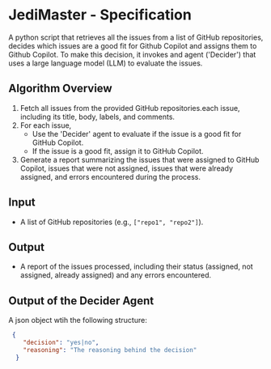 # JediMaster - Specification
A python script that retrieves all the issues from a list of GitHub repositories, decides which issues are a good fit for Github Copilot and assigns them to Github Copilot. To make this decision, it invokes and agent ('Decider') that uses a large language model (LLM) to evaluate the issues.

## Algorithm Overview
1. Fetch all issues from the provided GitHub repositories.each issue, including its title, body, labels, and comments.
2. For each issue,
   - Use the 'Decider' agent to evaluate if the issue is a good fit for GitHub Copilot.
   - If the issue is a good fit, assign it to GitHub Copilot.
3. Generate a report summarizing the issues that were assigned to GitHub Copilot, issues that were not assigned, issues that were already assigned, and errors encountered during the process.

## Input
- A list of GitHub repositories (e.g., `["repo1", "repo2"]`).

## Output
- A report of the issues processed, including their status (assigned, not assigned, already assigned) and any errors encountered.

## Output of the Decider Agent
A json object wtih the following structure:
```json
 {
    "decision": "yes|no",
    "reasoning": "The reasoning behind the decision"
  }

